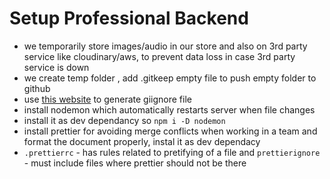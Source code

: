 # Setup Professional Backend

* we temporarily store images/audio in our store and also on 3rd party service like cloudinary/aws, to prevent data loss in case 3rd party service is down
* we create temp folder , add .gitkeep empty file to push empty folder to github
* use [this website](https://mrkandreev.name/snippets/gitignore-generator/#Node) to generate giignore file
* install nodemon which automatically restarts server when file changes
* install it as dev dependancy so `npm i -D nodemon`
* install prettier for avoiding merge conflicts when working in a team and format the document properly, instal it as dev dependacy
* `.prettierrc` - has rules related to pretifying of a file and `prettierignore` - must include files where prettier should not be there